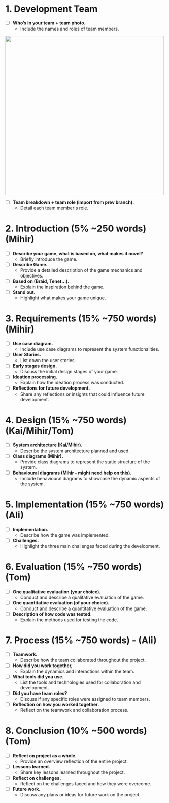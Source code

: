 # 1. Development Team

- [ ] **Who’s in your team + team photo.**
    - Include the names and roles of team members.
  
 <img src="https://i.imgur.com/lnxVVyN.jpeg" width="500" >

- [ ] **Team breakdown + team role (import from prev branch).**
    - Detail each team member's role.

# 2. Introduction (5% ~250 words) (Mihir)

- [ ] **Describe your game, what is based on, what makes it novel?**
    - Briefly introduce the game.
- [ ] **Describe Game.**
    - Provide a detailed description of the game mechanics and objectives.
- [ ] **Based on (Braid, Tenet…).**
    - Explain the inspiration behind the game.
- [ ] **Stand out.**
    - Highlight what makes your game unique.

# 3. Requirements (15% ~750 words) (Mihir)

- [ ] **Use case diagram.**
    - Include use case diagrams to represent the system functionalities.
- [ ] **User Stories.**
    - List down the user stories.
- [ ] **Early stages design.**
    - Discuss the initial design stages of your game.
- [ ] **Ideation processing.**
    - Explain how the ideation process was conducted.
- [ ] **Reflections for future development.**
    - Share any reflections or insights that could influence future development.

# 4. Design (15% ~750 words) (Kai/Mihir/Tom)

- [ ] **System architecture (Kai/Mihir).**
    - Describe the system architecture planned and used.
- [ ] **Class diagrams (Mihir).**
    - Provide class diagrams to represent the static structure of the system.
- [ ] **Behavioural diagrams (Mihir - might need help on this).**
    - Include behavioural diagrams to showcase the dynamic aspects of the system.

# 5. Implementation (15% ~750 words) (Ali)

- [ ] **Implementation.**
    - Describe how the game was implemented.
- [ ] **Challenges.**
    - Highlight the three main challenges faced during the development.

# 6. Evaluation (15% ~750 words) (Tom)

- [ ] **One qualitative evaluation (your choice).**
    - Conduct and describe a qualitative evaluation of the game.
- [ ] **One quantitative evaluation (of your choice).**
    - Conduct and describe a quantitative evaluation of the game.
- [ ] **Description of how code was tested.**
    - Explain the methods used for testing the code.

# 7. Process (15% ~750 words) - (Ali)

- [ ] **Teamwork.**
    - Describe how the team collaborated throughout the project.
- [ ] **How did you work together,**
    - Explain the dynamics and interactions within the team.
- [ ] **What tools did you use.**
    - List the tools and technologies used for collaboration and development.
- [ ] **Did you have team roles?**
    - Discuss if any specific roles were assigned to team members.
- [ ] **Reflection on how you worked together.**
    - Reflect on the teamwork and collaboration process.

# 8. Conclusion (10% ~500 words) (Tom)

- [ ] **Reflect on project as a whole.**
    - Provide an overview reflection of the entire project.
- [ ] **Lessons learned.**
    - Share key lessons learned throughout the project.
- [ ] **Reflect on challenges.**
    - Reflect on the challenges faced and how they were overcome.
- [ ] **Future work.**
    - Discuss any plans or ideas for future work on the project.
